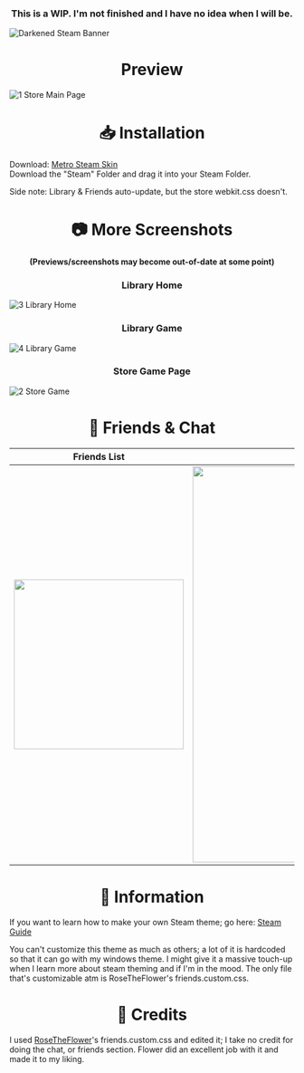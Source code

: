 <h3 align="center"> This is a WIP. I'm not finished and I have no idea when I will be.</h3>

![Darkened Steam Banner](https://user-images.githubusercontent.com/78914154/181785740-fa85772e-c0aa-43f9-a2b8-c9f992812f40.png)


<h1 align="center">Preview</h1>

![1  Store Main Page](https://user-images.githubusercontent.com/78914154/181789314-42a0cddd-8ccf-4812-89e1-cbdf0a930576.png)

<h1 align="center">📥 Installation</h1>

Download: [Metro Steam Skin](https://metroforsteam.com/)  
Download the "Steam" Folder and drag it into your Steam Folder.  

Side note: Library & Friends auto-update, but the store webkit.css doesn't.  


<h1 align="center", margin= "0">📷 More Screenshots</h1>

<h4 align="center">(Previews/screenshots may become out-of-date at some point)</h4>

<h3 align="center">Library Home</h3>

![3  Library Home](https://user-images.githubusercontent.com/78914154/181786477-1dfadbd6-f8fc-490b-bf6e-bc5157da03dd.png)

<h3 align="center">Library Game</h3>

![4  Library Game](https://user-images.githubusercontent.com/78914154/181786564-e8b887de-66d0-4e8c-b31d-2d7c8db48181.png)

<h3 align="center">Store Game Page</h3>

![2  Store Game](https://user-images.githubusercontent.com/78914154/181786367-1fc3d957-ef82-493b-92b3-76530f8162d2.png)

<h1 align="center", margin= "0">💬 Friends & Chat</h1>


| Friends List | Friends Chat |
| :---------: | :---------: |
| <img width=300 src="https://user-images.githubusercontent.com/78914154/181792205-c700d2f8-ce82-4ab1-9a39-6740271d21e4.png"></img>  | <img width=700 src="https://user-images.githubusercontent.com/78914154/181792209-a920fd68-5fa5-44ef-9803-373459f84f60.png"></img>  |

<h1 align="center">📌 Information</h1>

If you want to learn how to make your own Steam theme; go here: [Steam Guide](https://steamcommunity.com/sharedfiles/filedetails/?id=1941650801)

You can't customize this theme as much as others; a lot of it is hardcoded so that it can go with my windows theme. I might give it a massive touch-up when I learn more about steam theming and if I'm in the mood. The only file that's customizable atm is RoseTheFlower's friends.custom.css.


<h1 align="center">📜 Credits</h1>

I used [RoseTheFlower](https://github.com/RoseTheFlower/newsteamchat)'s friends.custom.css and edited it; I take no credit for doing the chat, or friends section. Flower did an excellent job with it and made it to my liking.
